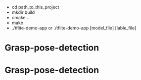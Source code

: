 - cd path_to_this_project
- mkdir build
- cmake ..
- make
- ./tflite-demo-app  or ./tflite-demo-app [model_file] [lable_file]
# Grasp-pose-detection
# Grasp-pose-detection
